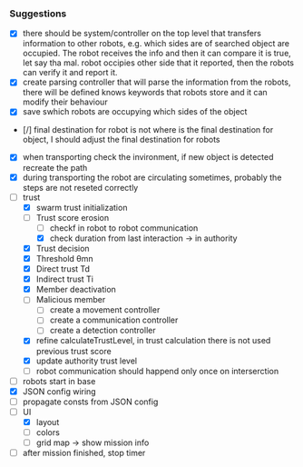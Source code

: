 ### Suggestions

- [x] there should be system/controller on the top level that transfers information to other robots, e.g. which sides are of searched object are occupied. The robot receives the info and then it can compare it is true, let say tha mal. robot occipies other side that it reported, then the robots can verify it and report it.
- [x] create parsing controller that will parse the information from the robots, there will be defined knows keywords that robots store and it can modify their behaviour
- [x] save swhich robots are occupying which sides of the object
- [/] final destination for robot is not where is the final destination for object, I should adjust the final destination for robots
- [x] when transporting check the invironment, if new object is detected recreate the path
- [x] during transporting the robot are circulating sometimes, probably the steps are not reseted correctly
- [ ] trust
  - [x] swarm trust initialization
  - [ ] Trust score erosion
    - [ ] checkf in robot to robot communication
    - [x] check duration from last interaction -> in authority
  - [x] Trust decision
  - [x] Threshold θmn
  - [x] Direct trust Td
  - [x] Indirect trust Ti
  - [x] Member deactivation
  - [ ] Malicious member
    - [ ] create a movement controller
    - [ ] create a communication controller
    - [ ] create a detection controller
  - [x] refine calculateTrustLevel, in trust calculation there is not used previous trust score
  - [x] update authority trust level
  - [ ] robot communication should happend only once on interserction
- [ ] robots start in base
- [x] JSON config wiring
- [ ] propagate consts from JSON config
- [ ] UI
  - [x] layout
  - [ ] colors
  - [ ] grid map -> show mission info
- [ ] after mission finished, stop timer
